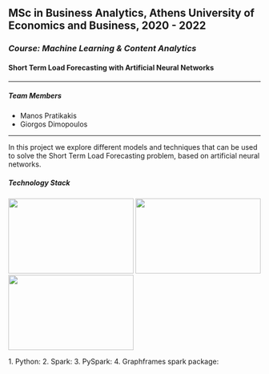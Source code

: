 ## MSc in Business Analytics, Athens University of Economics and Business, 2020 - 2022
### _Course: Machine Learning & Content Analytics_
#### Short Term Load Forecasting with Artificial Neural Networks&nbsp;
 
 ---- 
##### Team Members
* Manos Pratikakis
* Giorgos Dimopoulos
---- 
In this project we explore different models and techniques that can be used to solve the Short Term Load Forecasting problem, based on artificial neural networks.

##### Technology Stack
<p float="left">
<img src="https://raw.githubusercontent.com/ManosPra/ShortTermLoadForecasting-with-ANNs/main/Appendix/python-icon.png" width="250" height="150" />
<img src="https://raw.githubusercontent.com/ManosPra/ShortTermLoadForecasting-with-ANNs/main/Appendix/tf_icon.png" width="250" height="150" />
<img src="https://raw.githubusercontent.com/ManosPra/ShortTermLoadForecasting-with-ANNs/main/Appendix/keras-icon.jpg" width="250" height="150" />
</p>
1. Python: <https://www.python.org/>
2. Spark: <https://spark.apache.org/docs/latest/index.html>
3. PySpark: <https://spark.apache.org/docs/latest/api/python/index.html>
4. Graphframes spark package: <https://graphframes.github.io/graphframes/docs/_site/quick-start.html>

